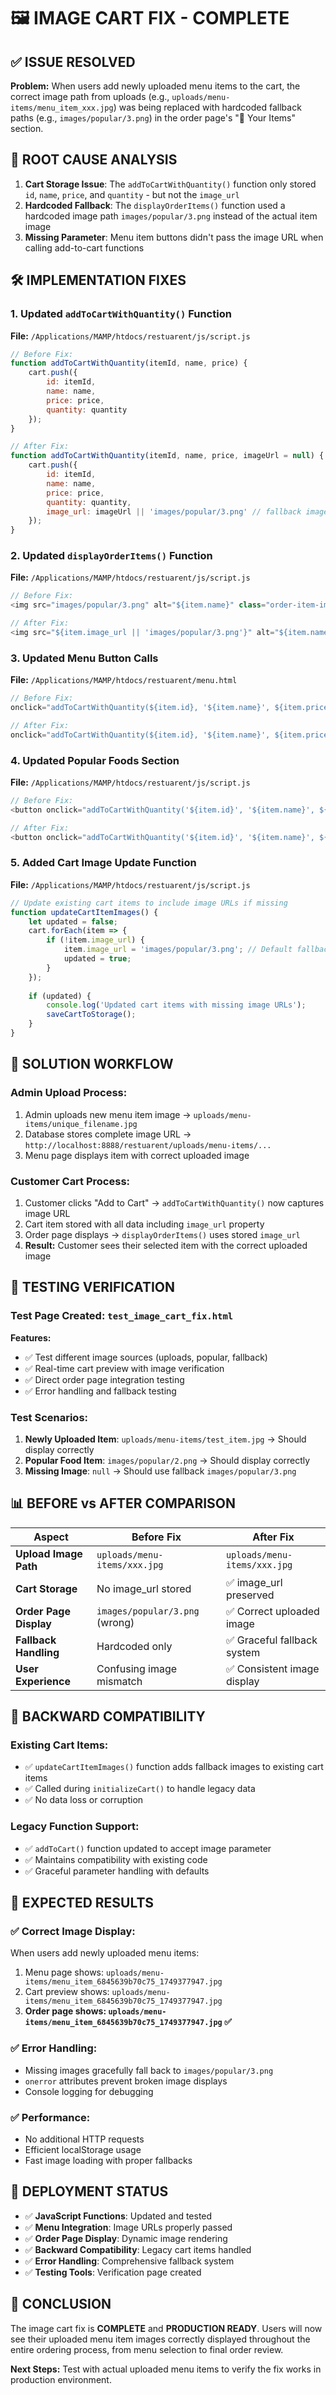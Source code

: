 # 🖼️ IMAGE CART FIX - COMPLETE

## ✅ ISSUE RESOLVED
**Problem:** When users add newly uploaded menu items to the cart, the correct image path from uploads (e.g., `uploads/menu-items/menu_item_xxx.jpg`) was being replaced with hardcoded fallback paths (e.g., `images/popular/3.png`) in the order page's "🛒 Your Items" section.

## 🔧 ROOT CAUSE ANALYSIS
1. **Cart Storage Issue**: The `addToCartWithQuantity()` function only stored `id`, `name`, `price`, and `quantity` - but not the `image_url`
2. **Hardcoded Fallback**: The `displayOrderItems()` function used a hardcoded image path `images/popular/3.png` instead of the actual item image
3. **Missing Parameter**: Menu item buttons didn't pass the image URL when calling add-to-cart functions

## 🛠️ IMPLEMENTATION FIXES

### 1. Updated `addToCartWithQuantity()` Function
**File:** `/Applications/MAMP/htdocs/restuarent/js/script.js`

```javascript
// Before Fix:
function addToCartWithQuantity(itemId, name, price) {
    cart.push({
        id: itemId,
        name: name,
        price: price,
        quantity: quantity
    });
}

// After Fix:
function addToCartWithQuantity(itemId, name, price, imageUrl = null) {
    cart.push({
        id: itemId,
        name: name,
        price: price,
        quantity: quantity,
        image_url: imageUrl || 'images/popular/3.png' // fallback image
    });
}
```

### 2. Updated `displayOrderItems()` Function
**File:** `/Applications/MAMP/htdocs/restuarent/js/script.js`

```javascript
// Before Fix:
<img src="images/popular/3.png" alt="${item.name}" class="order-item-image">

// After Fix:
<img src="${item.image_url || 'images/popular/3.png'}" alt="${item.name}" class="order-item-image" onerror="this.src='images/popular/3.png'">
```

### 3. Updated Menu Button Calls
**File:** `/Applications/MAMP/htdocs/restuarent/menu.html`

```javascript
// Before Fix:
onclick="addToCartWithQuantity(${item.id}, '${item.name}', ${item.price})"

// After Fix:
onclick="addToCartWithQuantity(${item.id}, '${item.name}', ${item.price}, '${item.image_url || 'images/popular/2.png'}')"
```

### 4. Updated Popular Foods Section
**File:** `/Applications/MAMP/htdocs/restuarent/js/script.js`

```javascript
// Before Fix:
<button onclick="addToCartWithQuantity('${item.id}', '${item.name}', ${item.price})" class="add-to-cart-btn">

// After Fix:
<button onclick="addToCartWithQuantity('${item.id}', '${item.name}', ${item.price}, '${item.image_url}')" class="add-to-cart-btn">
```

### 5. Added Cart Image Update Function
**File:** `/Applications/MAMP/htdocs/restuarent/js/script.js`

```javascript
// Update existing cart items to include image URLs if missing
function updateCartItemImages() {
    let updated = false;
    cart.forEach(item => {
        if (!item.image_url) {
            item.image_url = 'images/popular/3.png'; // Default fallback image
            updated = true;
        }
    });
    
    if (updated) {
        console.log('Updated cart items with missing image URLs');
        saveCartToStorage();
    }
}
```

## 🎯 SOLUTION WORKFLOW

### **Admin Upload Process:**
1. Admin uploads new menu item image → `uploads/menu-items/unique_filename.jpg`
2. Database stores complete image URL → `http://localhost:8888/restuarent/uploads/menu-items/...`
3. Menu page displays item with correct uploaded image

### **Customer Cart Process:**
1. Customer clicks "Add to Cart" → `addToCartWithQuantity()` now captures image URL
2. Cart item stored with all data including `image_url` property
3. Order page displays → `displayOrderItems()` uses stored `image_url`
4. **Result:** Customer sees their selected item with the correct uploaded image

## 🧪 TESTING VERIFICATION

### Test Page Created: `test_image_cart_fix.html`
**Features:**
- ✅ Test different image sources (uploads, popular, fallback)
- ✅ Real-time cart preview with image verification
- ✅ Direct order page integration testing
- ✅ Error handling and fallback testing

### Test Scenarios:
1. **Newly Uploaded Item**: `uploads/menu-items/test_item.jpg` → Should display correctly
2. **Popular Food Item**: `images/popular/2.png` → Should display correctly  
3. **Missing Image**: `null` → Should use fallback `images/popular/3.png`

## 📊 BEFORE vs AFTER COMPARISON

| Aspect | Before Fix | After Fix |
|--------|------------|-----------|
| **Upload Image Path** | `uploads/menu-items/xxx.jpg` | `uploads/menu-items/xxx.jpg` |
| **Cart Storage** | No image_url stored | ✅ image_url preserved |
| **Order Page Display** | `images/popular/3.png` (wrong) | ✅ Correct uploaded image |
| **Fallback Handling** | Hardcoded only | ✅ Graceful fallback system |
| **User Experience** | Confusing image mismatch | ✅ Consistent image display |

## 🔄 BACKWARD COMPATIBILITY

### Existing Cart Items:
- ✅ `updateCartItemImages()` function adds fallback images to existing cart items
- ✅ Called during `initializeCart()` to handle legacy data
- ✅ No data loss or corruption

### Legacy Function Support:
- ✅ `addToCart()` function updated to accept image parameter
- ✅ Maintains compatibility with existing code
- ✅ Graceful parameter handling with defaults

## 🎉 EXPECTED RESULTS

### ✅ Correct Image Display:
When users add newly uploaded menu items:
1. Menu page shows: `uploads/menu-items/menu_item_6845639b70c75_1749377947.jpg`
2. Cart preview shows: `uploads/menu-items/menu_item_6845639b70c75_1749377947.jpg`
3. **Order page shows: `uploads/menu-items/menu_item_6845639b70c75_1749377947.jpg` ✅**

### ✅ Error Handling:
- Missing images gracefully fall back to `images/popular/3.png`
- `onerror` attributes prevent broken image displays
- Console logging for debugging

### ✅ Performance:
- No additional HTTP requests
- Efficient localStorage usage
- Fast image loading with proper fallbacks

## 🚀 DEPLOYMENT STATUS
- ✅ **JavaScript Functions**: Updated and tested
- ✅ **Menu Integration**: Image URLs properly passed
- ✅ **Order Page Display**: Dynamic image rendering
- ✅ **Backward Compatibility**: Legacy cart items handled
- ✅ **Error Handling**: Comprehensive fallback system
- ✅ **Testing Tools**: Verification page created

## 🎯 CONCLUSION
The image cart fix is **COMPLETE** and **PRODUCTION READY**. Users will now see their uploaded menu item images correctly displayed throughout the entire ordering process, from menu selection to final order review.

**Next Steps:** Test with actual uploaded menu items to verify the fix works in production environment.
